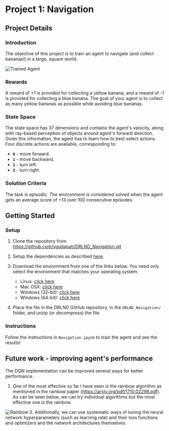 [//]: # (Image References)

[image1]: https://user-images.githubusercontent.com/10624937/42135619-d90f2f28-7d12-11e8-8823-82b970a54d7e.gif "Trained Agent"
[image2]: https://cdn-images-1.medium.com/max/1200/1*8b_wJNn0tC_7t6T7ID_OUQ.png "Rainbow"

# Project 1: Navigation

## Project Details

### Introduction

The objective of this project is to train an agent to navigate (and collect bananas!) in a large, square world.  

![Trained Agent][image1]

### Rewards
A reward of +1 is provided for collecting a yellow banana, and a reward of -1 is provided for collecting a blue banana.  The goal of your agent is to collect as many yellow bananas as possible while avoiding blue bananas.  

### State Space

The state space has 37 dimensions and contains the agent's velocity, along with ray-based perception of objects around agent's forward direction.  Given this information, the agent has to learn how to best select actions.  Four discrete actions are available, corresponding to:
- **`0`** - move forward.
- **`1`** - move backward.
- **`2`** - turn left.
- **`3`** - turn right.

### Solution Criteria

The task is episodic. The environment is considered solved when the agent gets an average score of +13 over 100 consecutive episodes.

## Getting Started

### Setup
1. Clone the repository from https://github.com/vgudapati/DRLND_Navigation.git

2. Setup the dependencies as described [here](https://github.com/udacity/deep-reinforcement-learning/blob/master/README.md).

3. Download the environment from one of the links below.  You need only select the environment that matches your operating system:
    - Linux: [click here](https://s3-us-west-1.amazonaws.com/udacity-drlnd/P1/Banana/Banana_Linux.zip)
    - Mac OSX: [click here](https://s3-us-west-1.amazonaws.com/udacity-drlnd/P1/Banana/Banana.app.zip)
    - Windows (32-bit): [click here](https://s3-us-west-1.amazonaws.com/udacity-drlnd/P1/Banana/Banana_Windows_x86.zip)
    - Windows (64-bit): [click here](https://s3-us-west-1.amazonaws.com/udacity-drlnd/P1/Banana/Banana_Windows_x86_64.zip)
    
4. Place the file in the DRLND GitHub repository, in the `DRLND_Navigation/` folder, and unzip (or decompress) the file.
 

### Instructions

Follow the instructions in `Navigation.ipynb` to train the agent and see the results!   

## Future work - improving agent's performance

The DQN implementation can be improved several ways for better performance.
1. One of the most effective so far I have seen is the rainbow algorithm as mentioned in the rainbow paper (https://arxiv.org/pdf/1710.02298.pdf). As can be seen below, we can try individual algorithms but the most effective one is the rainbow.

![Rainbow][image2]
2. Additionally, we can use systematic ways of tuning the neural network hyperparameters (such as learning rate) and their loss functions and optimizers and the network architectures themselves.

